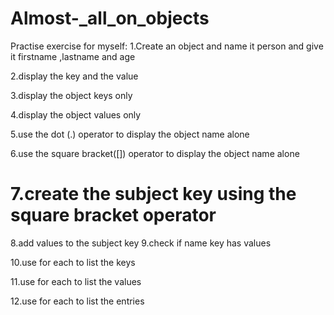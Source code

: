 # Almost-_all_on_objects
Practise exercise for myself:
1.Create an object and name it person and give it firstname ,lastname and age

2.display the key and the value

3.display the object keys only

4.display the object values only

5.use the dot (.) operator to display the object name alone

6.use the square bracket([]) operator to display the object name alone

7.create the subject key using the square bracket operator
=================================================================
8.add values to the subject key
9.check if name key has values

10.use for each to list the keys 

11.use for each to list the values 

12.use for each to list the entries
